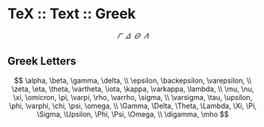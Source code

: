 # TeX :: Text :: Greek


$$
\varGamma\ \ \varDelta \ \ \varTheta \ \ \varLambda
$$


## Greek Letters

$$
\alpha, \beta, \gamma, \delta, \\
\epsilon, \backepsilon, \varepsilon, \\
\zeta, \eta, \theta, \vartheta, \iota, \kappa, \varkappa, \lambda, \\
\mu, \nu, \xi, \omicron, \pi, \varpi, \rho, \varrho, \sigma, \\
\varsigma, \tau, \upsilon, \phi, \varphi, \chi, \psi, \omega, \\
\Gamma, \Delta, \Theta, \Lambda, \Xi, \Pi, \Sigma, \Upsilon, \Phi, \Psi, \Omega, \\
\digamma, \mho
$$
